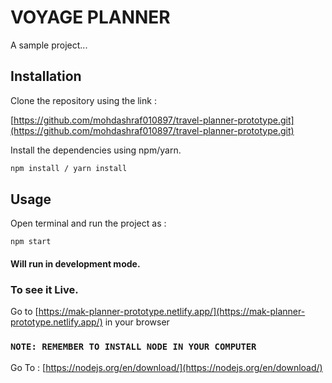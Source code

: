 # VOYAGE PLANNER

A sample project...

## Installation

Clone the repository using the link : 

[https://github.com/mohdashraf010897/travel-planner-prototype.git](https://github.com/mohdashraf010897/travel-planner-prototype.git)


Install the dependencies using npm/yarn.

```bash
npm install / yarn install
```

## Usage

Open terminal and run the project as :

`npm start`
#### Will run in development mode.

### To see it Live.

Go to [https://mak-planner-prototype.netlify.app/](https://mak-planner-prototype.netlify.app/) in your browser 

### `NOTE: REMEMBER TO INSTALL NODE IN YOUR COMPUTER  ` 
   Go To : [https://nodejs.org/en/download/](https://nodejs.org/en/download/)

